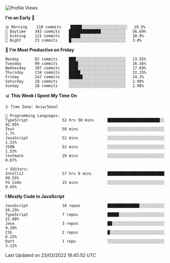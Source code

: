 <!--START_SECTION:waka-->
![Profile Views](http://img.shields.io/badge/Profile%20Views-0-blue)

**I'm an Early 🐤** 

```text
🌞 Morning    118 commits    █████░░░░░░░░░░░░░░░░░░░░   19.5% 
🌆 Daytime    343 commits    ██████████████░░░░░░░░░░░   56.69% 
🌃 Evening    121 commits    █████░░░░░░░░░░░░░░░░░░░░   20.0% 
🌙 Night      23 commits     █░░░░░░░░░░░░░░░░░░░░░░░░   3.8%

```
📅 **I'm Most Productive on Friday** 

```text
Monday       82 commits     ███░░░░░░░░░░░░░░░░░░░░░░   13.55% 
Tuesday      99 commits     ████░░░░░░░░░░░░░░░░░░░░░   16.36% 
Wednesday    107 commits    ████░░░░░░░░░░░░░░░░░░░░░   17.69% 
Thursday     134 commits    █████░░░░░░░░░░░░░░░░░░░░   22.15% 
Friday       147 commits    ██████░░░░░░░░░░░░░░░░░░░   24.3% 
Saturday     18 commits     ░░░░░░░░░░░░░░░░░░░░░░░░░   2.98% 
Sunday       18 commits     ░░░░░░░░░░░░░░░░░░░░░░░░░   2.98%

```


📊 **This Week I Spent My Time On** 

```text
⌚︎ Time Zone: Asia/Seoul

💬 Programming Languages: 
TypeScript               52 hrs 50 mins      ███████████████████████░░   92.05% 
Text                     58 mins             ░░░░░░░░░░░░░░░░░░░░░░░░░   1.7% 
JavaScript               52 mins             ░░░░░░░░░░░░░░░░░░░░░░░░░   1.53% 
JSON                     52 mins             ░░░░░░░░░░░░░░░░░░░░░░░░░   1.53% 
textmate                 29 mins             ░░░░░░░░░░░░░░░░░░░░░░░░░   0.87%

🔥 Editors: 
IntelliJ                 57 hrs 9 mins       █████████████████████████   99.55% 
VS Code                  15 mins             ░░░░░░░░░░░░░░░░░░░░░░░░░   0.45%

```

**I Mostly Code in JavaScript** 

```text
JavaScript               18 repos            ██████████████░░░░░░░░░░░   56.25% 
TypeScript               7 repos             █████░░░░░░░░░░░░░░░░░░░░   21.88% 
Java                     3 repos             ██░░░░░░░░░░░░░░░░░░░░░░░   9.38% 
CSS                      2 repos             █░░░░░░░░░░░░░░░░░░░░░░░░   6.25% 
Dart                     1 repo              ░░░░░░░░░░░░░░░░░░░░░░░░░   3.12%

```



 Last Updated on 23/03/2022 18:45:52 UTC
<!--END_SECTION:waka-->
